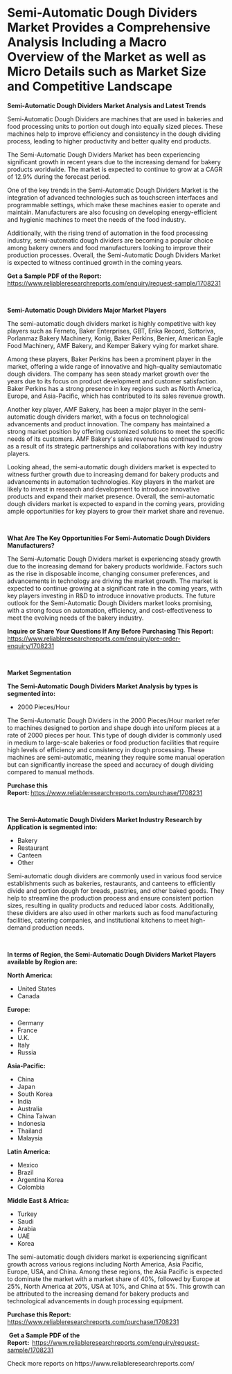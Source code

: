 <p><h1>Semi-Automatic Dough Dividers Market Provides a Comprehensive Analysis Including a Macro Overview of the Market as well as Micro Details such as Market Size and Competitive Landscape</h1></p><p><strong>Semi-Automatic Dough Dividers Market Analysis and Latest Trends</strong></p>
<p><p>Semi-Automatic Dough Dividers are machines that are used in bakeries and food processing units to portion out dough into equally sized pieces. These machines help to improve efficiency and consistency in the dough dividing process, leading to higher productivity and better quality end products. </p><p>The Semi-Automatic Dough Dividers Market has been experiencing significant growth in recent years due to the increasing demand for bakery products worldwide. The market is expected to continue to grow at a CAGR of 12.9% during the forecast period. </p><p>One of the key trends in the Semi-Automatic Dough Dividers Market is the integration of advanced technologies such as touchscreen interfaces and programmable settings, which make these machines easier to operate and maintain. Manufacturers are also focusing on developing energy-efficient and hygienic machines to meet the needs of the food industry.</p><p>Additionally, with the rising trend of automation in the food processing industry, semi-automatic dough dividers are becoming a popular choice among bakery owners and food manufacturers looking to improve their production processes. Overall, the Semi-Automatic Dough Dividers Market is expected to witness continued growth in the coming years.</p></p>
<p><strong>Get a Sample PDF of the Report:&nbsp;</strong> <a href="https://www.reliableresearchreports.com/enquiry/request-sample/1708231">https://www.reliableresearchreports.com/enquiry/request-sample/1708231</a></p>
<p>&nbsp;</p>
<p><strong>Semi-Automatic Dough Dividers Major Market Players</strong></p>
<p><p>The semi-automatic dough dividers market is highly competitive with key players such as Ferneto, Baker Enterprises, GBT, Erika Record, Sottoriva, Porlanmaz Bakery Machinery, Konig, Baker Perkins, Benier, American Eagle Food Machinery, AMF Bakery, and Kemper Bakery vying for market share.</p><p>Among these players, Baker Perkins has been a prominent player in the market, offering a wide range of innovative and high-quality semiautomatic dough dividers. The company has seen steady market growth over the years due to its focus on product development and customer satisfaction. Baker Perkins has a strong presence in key regions such as North America, Europe, and Asia-Pacific, which has contributed to its sales revenue growth.</p><p>Another key player, AMF Bakery, has been a major player in the semi-automatic dough dividers market, with a focus on technological advancements and product innovation. The company has maintained a strong market position by offering customized solutions to meet the specific needs of its customers. AMF Bakery's sales revenue has continued to grow as a result of its strategic partnerships and collaborations with key industry players.</p><p>Looking ahead, the semi-automatic dough dividers market is expected to witness further growth due to increasing demand for bakery products and advancements in automation technologies. Key players in the market are likely to invest in research and development to introduce innovative products and expand their market presence. Overall, the semi-automatic dough dividers market is expected to expand in the coming years, providing ample opportunities for key players to grow their market share and revenue.</p></p>
<p>&nbsp;</p>
<p><strong>What Are The Key Opportunities For Semi-Automatic Dough Dividers Manufacturers?</strong></p>
<p><p>The Semi-Automatic Dough Dividers market is experiencing steady growth due to the increasing demand for bakery products worldwide. Factors such as the rise in disposable income, changing consumer preferences, and advancements in technology are driving the market growth. The market is expected to continue growing at a significant rate in the coming years, with key players investing in R&D to introduce innovative products. The future outlook for the Semi-Automatic Dough Dividers market looks promising, with a strong focus on automation, efficiency, and cost-effectiveness to meet the evolving needs of the bakery industry.</p></p>
<p><strong>Inquire or Share Your Questions If Any Before Purchasing This Report:</strong> <a href="https://www.reliableresearchreports.com/enquiry/pre-order-enquiry/1708231">https://www.reliableresearchreports.com/enquiry/pre-order-enquiry/1708231</a></p>
<p>&nbsp;</p>
<p><strong>Market Segmentation</strong></p>
<p><strong>The Semi-Automatic Dough Dividers Market Analysis by types is segmented into:</strong></p>
<p><ul><li>2000 Pieces/Hour</li></ul></p>
<p><p>The Semi-Automatic Dough Dividers in the 2000 Pieces/Hour market refer to machines designed to portion and shape dough into uniform pieces at a rate of 2000 pieces per hour. This type of dough divider is commonly used in medium to large-scale bakeries or food production facilities that require high levels of efficiency and consistency in dough processing. These machines are semi-automatic, meaning they require some manual operation but can significantly increase the speed and accuracy of dough dividing compared to manual methods.</p></p>
<p><strong>Purchase this Report:&nbsp;</strong><a href="https://www.reliableresearchreports.com/purchase/1708231">https://www.reliableresearchreports.com/purchase/1708231</a></p>
<p>&nbsp;</p>
<p><strong>The Semi-Automatic Dough Dividers Market Industry Research by Application is segmented into:</strong></p>
<p><ul><li>Bakery</li><li>Restaurant</li><li>Canteen</li><li>Other</li></ul></p>
<p><p>Semi-automatic dough dividers are commonly used in various food service establishments such as bakeries, restaurants, and canteens to efficiently divide and portion dough for breads, pastries, and other baked goods. They help to streamline the production process and ensure consistent portion sizes, resulting in quality products and reduced labor costs. Additionally, these dividers are also used in other markets such as food manufacturing facilities, catering companies, and institutional kitchens to meet high-demand production needs.</p></p>
<p>&nbsp;</p>
<p><strong>In terms of Region, the Semi-Automatic Dough Dividers Market Players available by Region are:</strong></p>
<p>
    <p> <strong> North America: </strong>
        <ul>
            <li>United States</li>
            <li>Canada</li>
        </ul>
        </p> 
    <p> <strong> Europe: </strong>
        <ul>
            <li>Germany</li>
            <li>France</li>
            <li>U.K.</li>
            <li>Italy</li>
            <li>Russia</li>
        </ul>
        </p> 
    <p> <strong> Asia-Pacific: </strong>
        <ul>
            <li>China</li>
            <li>Japan</li>
            <li>South Korea</li>
            <li>India</li>
            <li>Australia</li>
            <li>China Taiwan</li>
            <li>Indonesia</li>
            <li>Thailand</li>
            <li>Malaysia</li>
        </ul>
        </p> 
    <p> <strong> Latin America: </strong>
        <ul>
            <li>Mexico</li>
            <li>Brazil</li>
            <li>Argentina Korea</li>
            <li>Colombia</li>
        </ul>
        </p> 
    <p> <strong> Middle East & Africa: </strong>
        <ul>
            <li>Turkey</li>
            <li>Saudi</li>
            <li>Arabia</li>
            <li>UAE</li>
            <li>Korea</li>
        </ul>
    </p>
    </p>
<p><p>The semi-automatic dough dividers market is experiencing significant growth across various regions including North America, Asia Pacific, Europe, USA, and China. Among these regions, the Asia Pacific is expected to dominate the market with a market share of 40%, followed by Europe at 25%, North America at 20%, USA at 10%, and China at 5%. This growth can be attributed to the increasing demand for bakery products and technological advancements in dough processing equipment.</p></p>
<p><strong>Purchase this Report: </strong><a href="https://www.reliableresearchreports.com/purchase/1708231">https://www.reliableresearchreports.com/purchase/1708231</a></p>
<p>&nbsp;<strong>Get a Sample PDF of the Report:&nbsp;&nbsp;</strong><a href="https://www.reliableresearchreports.com/enquiry/request-sample/1708231">https://www.reliableresearchreports.com/enquiry/request-sample/1708231</a></p>
<p><strong></strong></p>
<p>Check more reports on https://www.reliableresearchreports.com/</p>